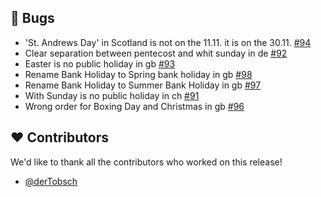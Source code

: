 ## 🐞 Bugs

- 'St. Andrews Day' in Scotland is not on the 11.11. it is on the 30.11. [#94](https://github.com/focus-shift/jollyday/issues/94)
- Clear separation between pentecost and whit sunday in de [#92](https://github.com/focus-shift/jollyday/issues/92)
- Easter is no public holiday in gb [#93](https://github.com/focus-shift/jollyday/issues/93)
- Rename Bank Holiday to Spring bank holiday in gb [#98](https://github.com/focus-shift/jollyday/issues/98)
- Rename Bank Holiday to Summer Bank Holiday in gb [#97](https://github.com/focus-shift/jollyday/issues/97)
- With Sunday is no public holiday in ch [#91](https://github.com/focus-shift/jollyday/issues/91)
- Wrong order for Boxing Day and Christmas in gb [#96](https://github.com/focus-shift/jollyday/issues/96)

## ❤️ Contributors

We'd like to thank all the contributors who worked on this release!

- [@derTobsch](https://github.com/derTobsch)
